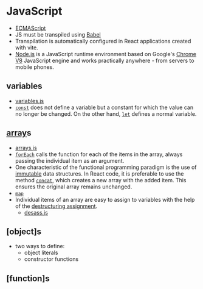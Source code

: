 # JavaScript

- [ECMAScript]
- JS must be transpiled using [Babel]
- Transpilation is automatically configured in React applications created with vite.  
- [Node.js] is a JavaScript runtime environment based on Google's [Chrome V8] JavaScript engine and works practically anywhere - from servers to mobile phones.

## variables

- [variables.js](./variables.js)
- [`const`] does not define a variable but a constant for which the value can no longer be changed. On the other hand, [`let`] defines a normal variable.


## [array]s

- [arrays.js](./arrays.js)
- [`forEach`] calls the function for each of the items in the array, always passing the individual item as an argument.
- One characteristic of the functional programming paradigm is the use of [immutable] data structures. In React code, it is preferable to use the method [`concat`], which creates a new array with the added item. This ensures the original array remains unchanged.
- [`map`](./mapDemo.js)
- Individual items of an array are easy to assign to variables with the help of the [destructuring assignment].
  - [desass.js](./desass.js)

## [object]s

- two ways to define:
  - object literals
  - constructor functions

## [function]s













[ECMAScript]: https://en.wikipedia.org/wiki/ECMAScript
[Babel]: https://babeljs.io/
[Node.js]: https://nodejs.org/en
[Chrome V8]: https://v8.dev/
[`const`]: https://developer.mozilla.org/en-US/docs/Web/JavaScript/Reference/Statements/const
[`let`]: https://developer.mozilla.org/en-US/docs/Web/JavaScript/Reference/Statements/let
[`var`]: https://developer.mozilla.org/en-US/docs/Web/JavaScript/Reference/Statements/var
[`let`, `var`, or `const`]: https://medium.com/podiihq/javascript-variables-should-you-use-let-var-or-const-394f7645c88f
[`let` vs `var`]: https://www.jstips.co/en/javascript/keyword-var-vs-let/
[array]: https://developer.mozilla.org/en-US/docs/Web/JavaScript/Reference/Global_Objects/Array
[`forEach`]: https://developer.mozilla.org/en-US/docs/Web/JavaScript/Reference/Global_Objects/Array/forEach
[immutable]: https://en.wikipedia.org/wiki/Immutable_object
[`concat`]: https://developer.mozilla.org/en-US/docs/Web/JavaScript/Reference/Global_Objects/Array/concat
[`map`]: https://developer.mozilla.org/en-US/docs/Web/JavaScript/Reference/Global_Objects/Array/map
[destructuring assignment]: https://developer.mozilla.org/en-US/docs/Web/JavaScript/Reference/Operators/Destructuring_assignment